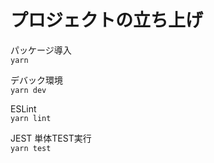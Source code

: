 # プロジェクトの立ち上げ

パッケージ導入  
`yarn`
  
  
デバック環境  
`yarn dev`
  
  
ESLint  
`yarn lint`
  
  
JEST 単体TEST実行  
`yarn test`
